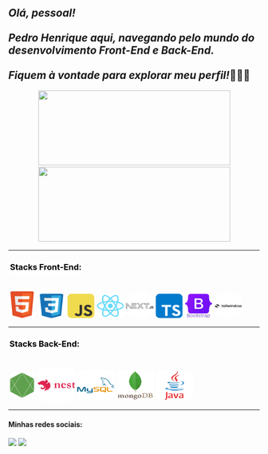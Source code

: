 ## <em>Olá, pessoal!<br><br> Pedro Henrique aqui, navegando pelo mundo do desenvolvimento Front-End e Back-End.<br><br> Fiquem à vontade para explorar meu perfil!</em>👨🏻‍💻

   <div align="center" style="display:block">
    <img height="150px" width="385px" src="https://github-readme-stats-sigma-five.vercel.app/api?username=pedrohrocha18&show_icons=true&theme=dracula&include_all_commits=true&count_private=true"/>
    <img height="150px" width="385px" src="https://github-readme-stats-sigma-five.vercel.app/api/top-langs/?username=pedrohrocha18&layout=compact&langs_count=7&theme=dracula"/>
    <hr>
  </div>
  <h3 style="background: white; color: black; width: 150px; height: 25px; text-align:center; border-radius: 10px">Stacks Front-End:</h3>
  <div style=""><br>
    <img style="border-radius: 10px" alt="HTML" height="55" width="55" src="https://raw.githubusercontent.com/devicons/devicon/master/icons/html5/html5-original.svg">
    <img style="border-radius: 10px" alt="CSS" height="50" width="55" src="https://raw.githubusercontent.com/devicons/devicon/master/icons/css3/css3-original.svg">
    <img style="border-radius: 10px" alt="Js" height="50" width="55" src="https://raw.githubusercontent.com/devicons/devicon/master/icons/javascript/javascript-original.svg">
    <img style="border-radius: 10px" alt="React" height="50" width="55" src="https://raw.githubusercontent.com/devicons/devicon/master/icons/react/react-original.svg">
    <img style="background: rgb(206, 224, 229); border-radius: 10px" alt="Next" height="50" width="55" src="https://raw.githubusercontent.com/devicons/devicon/master/icons/nextjs/nextjs-line-wordmark.svg">
    <img style="border-radius: 10px" alt="TypeScript" height="50" width="55" src="https://raw.githubusercontent.com/devicons/devicon/master/icons/typescript/typescript-original.svg">
    <img style="border-radius: 10px" alt="Bootstrap" height="50" width="55" src="https://raw.githubusercontent.com/devicons/devicon/master/icons/bootstrap/bootstrap-original-wordmark.svg">
    <img style="background: rgb(206, 224, 229); border-radius: 10px" alt="Tailwind" height="50" width="55" src="https://raw.githubusercontent.com/devicons/devicon/master/icons/tailwindcss/tailwindcss-plain-wordmark.svg">
  <hr>
  </div>
  <h3 style="background: white; color: black; width: 145px; height: 25px; text-align:center; border-radius: 10px">Stacks Back-End:</h3>
  <div style=""><br>
    <img style="border-radius: 10px" align="center" alt="NodeJs" height="50" width="55" src="https://raw.githubusercontent.com/devicons/devicon/master/icons/nodejs/nodejs-plain.svg">
    <img style="border-radius: 10px" align="center" alt="NestJS" height="70" width="75" src="https://raw.githubusercontent.com/devicons/devicon/master/icons/nestjs/nestjs-original-wordmark.svg">
    <img style="border-radius: 10px" align="center" alt="MySQL" height="60" width="75" src="https://raw.githubusercontent.com/devicons/devicon/master/icons/mysql/mysql-original-wordmark.svg">
    <img style="border-radius: 10px" align="center" alt="MongoDB" height="60" width="75" src="https://raw.githubusercontent.com/devicons/devicon/master/icons/mongodb/mongodb-original-wordmark.svg">
     <img style="border-radius: 10px" align="center" alt="Java" height="60" width="75" src="https://raw.githubusercontent.com/devicons/devicon/master/icons/java/java-original-wordmark.svg">
     <hr>
  </div>
  <h4> Minhas redes sociais:</h4>  
  <div> 
  <a href=https://www.instagram.com/pedrorochaducks target="_blank"><img src="https://img.shields.io/badge/-Instagram-%23E4405F?style=for-the-badge&logo=instagram&logoColor=white" target="_blank"></a>
  <a href="https://www.linkedin.com/in/pedrohrocha16" target="_blank"><img src="https://img.shields.io/badge/-LinkedIn-%230077B5?style=for-the-badge&logo=linkedin&logoColor=white" target="_blank"></a>

</div>
